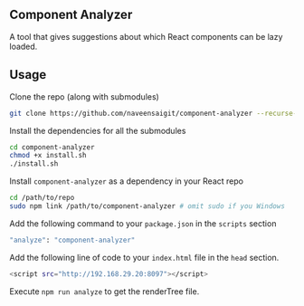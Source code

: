 ## Component Analyzer

A tool that gives suggestions about which React components can be lazy loaded.

## Usage

Clone the repo (along with submodules)
```sh
git clone https://github.com/naveensaigit/component-analyzer --recurse-submodules
```

Install the dependencies for all the submodules
```sh
cd component-analyzer
chmod +x install.sh
./install.sh
```

Install `component-analyzer` as a dependency in your React repo
```sh
cd /path/to/repo
sudo npm link /path/to/component-analyzer # omit sudo if you Windows
```

Add the following command to your `package.json` in the `scripts` section
```sh
"analyze": "component-analyzer"
```

Add the following line of code to your `index.html` file  in the `head` section.
```sh
<script src="http://192.168.29.20:8097"></script>
```

Execute `npm run analyze` to get the renderTree file.
